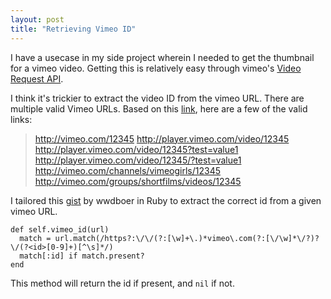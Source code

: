 ```yaml
---
layout: post
title: "Retrieving Vimeo ID"
---
```


I have a usecase in my side project wherein I needed to get the thumbnail for a vimeo video. Getting this is relatively easy through vimeo's [Video Request API](http://developer.vimeo.com/apis/simple#video-request).

I think it's trickier to extract the video ID from the vimeo URL. There are multiple valid Vimeo URLs. Based on this [link](http://stackoverflow.com/questions/10488943/easy-way-to-get-vimeo-id-from-a-vimeo-url), here are a few of the valid links:

> http://vimeo.com/12345
> http://player.vimeo.com/video/12345
> http://player.vimeo.com/video/12345?test=value1
> http://player.vimeo.com/video/12345/?test=value1
> http://vimeo.com/channels/vimeogirls/12345
> http://vimeo.com/groups/shortfilms/videos/12345

I tailored this [gist](https://gist.github.com/wwdboer/4943672) by wwdboer in Ruby to extract the correct id from a given vimeo URL.

    def self.vimeo_id(url)
      match = url.match(/https?:\/\/(?:[\w]+\.)*vimeo\.com(?:[\/\w]*\/?)?\/(?<id>[0-9]+)[^\s]*/)
      match[:id] if match.present?
    end

This method will return the id if present, and ```nil``` if not.